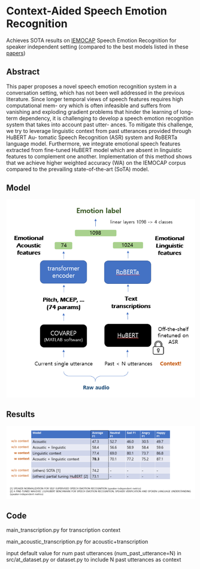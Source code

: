 # Context-Aided Speech Emotion Recognition
Achieves SOTA results on [IEMOCAP](https://sail.usc.edu/iemocap/) Speech Emotion Recognition for speaker independent setting (compared to the best models listed in these [papers](https://paperswithcode.com/sota/speech-emotion-recognition-on-iemocap))

## Abstract
This paper proposes a novel speech emotion recognition system in a conversation setting, which has not been well addressed in the previous literature. Since longer temporal views of speech features requires high computational mem- ory which is often infeasible and suffers from vanishing and exploding gradient problems that hinder the learning of long-term dependency, it is challenging to develop a speech emotion recognition system that takes into account past utter- ances. To mitigate this challenge, we try to leverage linguistic context from past utterances provided through HuBERT Au- tomatic Speech Recognition (ASR) system and RoBERTa language model. Furthermore, we integrate emotional speech features extracted from fine-tuned HuBERT model which are absent in linguistic features to complement one another. Implementation of this method shows that we achieve higher weighted accuracy (WA) on the IEMOCAP corpus compared to the prevailing state-of-the-art (SoTA) model.


## Model
<img src="https://github.com/bellagodiva/Context-Aided-Speech-Emotion-Recognition/blob/682a0128c55d509e139893dd9cfe1ff87ad45d20/model.png" width=520>

## Results
<img src="https://github.com/bellagodiva/Context-Aided-Speech-Emotion-Recognition/blob/161a4457faa3ad5e803d5c4303d4ba96ca4cb8c8/results.png" width=920>

## Code
main_transcription.py for transcription context

main_acoustic_transcription.py for acoustic+transcription

input default value for num past utterances (num_past_utterance=N) in src/at_dataset.py or dataset.py to include N past utterances as context
